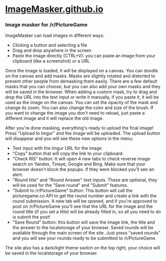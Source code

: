 # [ImageMasker.github.io](https://imageMasker.github.io)

### Image masker for /r/PictureGame

ImageMasker can load images in different ways:
* Clicking a button and selecting a file
* Drag and drop anywhere in the screen
* Paste the image directly (CTRL+V): you can paste an image from your clipboard (like a screenshot) or a URL

Once the image is loaded, it will be displayed on a canvas. You can doodle on the canvas and add masks.
Masks are slightly rotated and distorted to prevent other people from demasking them easily.
There are a few default masks that you can choose, but you can also add your own masks and they will be saved in the browser. When adding a custom mask, try to drag and drop the URL into the text input or write it manually, if you paste it, it will be used as the image on the canvas.
You can set the opacity of the mask and change its zoom. You can also change the color and size of the brush.
If you want to change the image you don't need to reload, just paste a different image and it will replace the old image.

After you're done masking, everything's ready to upload the final image! Press "Upload to Imgur" and the image will be uploaded. The upload button will disappear and you will see these new options in the menu:
* Text input with the Imgur URL for the image
* "Copy" button that will copy the link to your clipboard.
* "Check RIS" button: It will open 4 new tabs to check reverse image search on Yandex, Tineye, Google and Bing. Make sure that your browser doesn't block the popups. If they were blocked you'll see an alert.
* "Round title" and "Round Answer" text inputs. These are optional, they will be used for the "Save round" and "Submit" features.
* "Submit to /r/PictureGame" button: This button will call the picturegame.co API to get the round number and create a link with the round submission. A new tab will be opened, and if you're approved to post on /r/PictureGame you'll see that the URL for the image and the round title (if you set a title) will be already filled in, so all you need to do is submit the post!
* "Save Round" button: this button will save the image link, the title and the answer to the localstorage of your browser. Saved rounds will be available through the main screen of the site. Just press "saved rounds" and you will see your rounds ready to be submitted to /r/PictureGame.

The site also has a dark/light theme switch on the top right, your choice will be saved in the localstorage of your browser.
